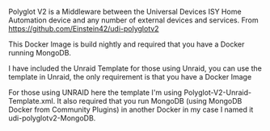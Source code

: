 Polyglot V2 is a Middleware between the Universal Devices ISY Home Automation device and any number of external devices and services.
From https://github.com/Einstein42/udi-polyglotv2

This Docker Image is build nightly and required that you have a Docker running MongoDB.

I have included the Unraid Template for those using Unraid, you can use the template in Unraid, the only requirement is that you have a Docker Image 

For those using UNRAID here the template I'm using Polyglot-V2-Unraid-Template.xml. It also required that you run MongoDB (using MongoDB Docker from Community Plugins) in another Docker in my case I named it udi-polyglotv2-MongoDB. 
